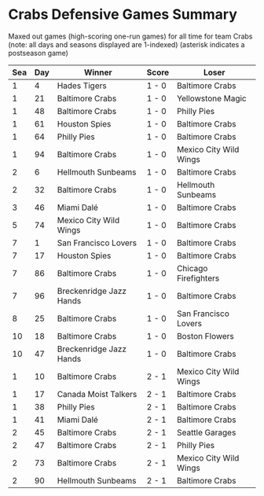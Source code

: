 # Crabs Defensive Games Summary



Maxed out games (high-scoring one-run games) for all time for team Crabs (note: all days and seasons displayed are 1-indexed) (asterisk indicates a postseason game)


| Sea | Day | Winner | Score | Loser | 
| ------ |------ |------ |------ |------ |
| 1 | 4 | Hades Tigers | 1 - 0 | Baltimore Crabs | 
| 1 | 21 | Baltimore Crabs | 1 - 0 | Yellowstone Magic | 
| 1 | 48 | Baltimore Crabs | 1 - 0 | Philly Pies | 
| 1 | 61 | Houston Spies | 1 - 0 | Baltimore Crabs | 
| 1 | 64 | Philly Pies | 1 - 0 | Baltimore Crabs | 
| 1 | 94 | Baltimore Crabs | 1 - 0 | Mexico City Wild Wings | 
| 2 | 6 | Hellmouth Sunbeams | 1 - 0 | Baltimore Crabs | 
| 2 | 32 | Baltimore Crabs | 1 - 0 | Hellmouth Sunbeams | 
| 3 | 46 | Miami Dalé | 1 - 0 | Baltimore Crabs | 
| 5 | 74 | Mexico City Wild Wings | 1 - 0 | Baltimore Crabs | 
| 7 | 1 | San Francisco Lovers | 1 - 0 | Baltimore Crabs | 
| 7 | 17 | Houston Spies | 1 - 0 | Baltimore Crabs | 
| 7 | 86 | Baltimore Crabs | 1 - 0 | Chicago Firefighters | 
| 7 | 96 | Breckenridge Jazz Hands | 1 - 0 | Baltimore Crabs | 
| 8 | 25 | Baltimore Crabs | 1 - 0 | San Francisco Lovers | 
| 10 | 18 | Baltimore Crabs | 1 - 0 | Boston Flowers | 
| 10 | 47 | Breckenridge Jazz Hands | 1 - 0 | Baltimore Crabs | 
| 1 | 10 | Baltimore Crabs | 2 - 1 | Mexico City Wild Wings | 
| 1 | 17 | Canada Moist Talkers | 2 - 1 | Baltimore Crabs | 
| 1 | 38 | Philly Pies | 2 - 1 | Baltimore Crabs | 
| 1 | 41 | Miami Dalé | 2 - 1 | Baltimore Crabs | 
| 2 | 45 | Baltimore Crabs | 2 - 1 | Seattle Garages | 
| 2 | 47 | Baltimore Crabs | 2 - 1 | Philly Pies | 
| 2 | 73 | Baltimore Crabs | 2 - 1 | Mexico City Wild Wings | 
| 2 | 90 | Hellmouth Sunbeams | 2 - 1 | Baltimore Crabs | 


